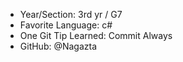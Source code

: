 - Year/Section: 3rd yr / G7
- Favorite Language: c#
- One Git Tip Learned: Commit Always
- GitHub: @Nagazta